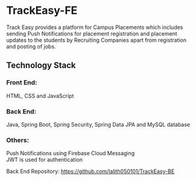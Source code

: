 # TrackEasy-FE

Track Easy provides a platform for Campus Placements which includes sending Push Notifications for placement registration and placement updates to the students by Recruiting Companies apart from registration and posting of jobs.

## Technology Stack
### Front End:
HTML, CSS and JavaScript
### Back End: 
Java, Spring Boot, Spring Security, Spring Data JPA and MySQL database

### Others:
Push Notifications using Firebase Cloud Messaging <br>
JWT is used for authentication

Back End Repository: https://github.com/lalith050101/TrackEasy-BE

